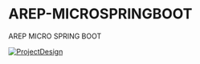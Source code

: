 # AREP-MICROSPRINGBOOT
AREP MICRO SPRING BOOT

[![ProjectDesign](https://www.herokucdn.com/deploy/button.png)](https://fast-stream-57428.herokuapp.com/)
